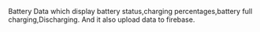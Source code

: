 Battery Data which display battery status,charging percentages,battery full charging,Discharging. And it also upload data to firebase.
